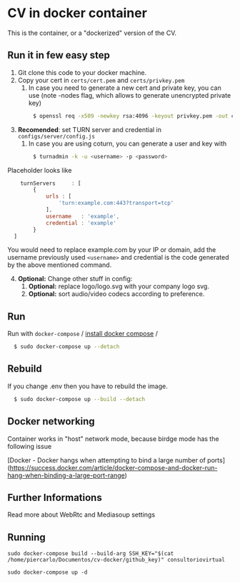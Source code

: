 # CV in docker container


This is the container, or a "dockerized" version of the CV.

## Run it in few easy step

1. Git clone this code to your docker machine.
2. Copy your cert in `certs/cert.pem` and `certs/privkey.pem`
    1. In case you need to generate a new cert and private key, you can use (note -nodes flag, which allows to generate unencrypted private key)

```sh
        $ openssl req -x509 -newkey rsa:4096 -keyout privkey.pem -out cert.pem -days 365 -nodes
```

3. **Recomended**: set TURN server and credential in `configs/server/config.js`
    1. In case you are using coturn, you can generate a user and key with

```sh
        $ turnadmin -k -u <username> -p <password>
```

Placeholder looks like

```js
	turnServers     : [
		{
			urls : [
				'turn:example.com:443?transport=tcp'
			],
			username   : 'example',
			credential : 'example'
		}
  ]
```

You would need to replace example.com by your IP or domain, add the username previously used `<username>` and credential is the code generated by the above mentioned command.

4. **Optional:** Change other stuff in config:
    1. **Optional:** replace logo/logo.svg with your company logo svg.
    2. **Optional:** sort audio/video codecs according to preference.

## Run

Run with `docker-compose` 
/ [install docker compose](https://docs.docker.com/compose/install/) /

```sh
  $ sudo docker-compose up --detach
```

## Rebuild

If you change .env then you have to rebuild the image.

```sh
  $ sudo docker-compose up --build --detach
```

## Docker networking

Container works in "host" network mode, because birdge mode has the following issue

[Docker - Docker hangs when attempting to bind a large number of ports] (https://success.docker.com/article/docker-compose-and-docker-run-hang-when-binding-a-large-port-range)

## Further Informations

Read more about WebRtc and Mediasoup settings

## Running 
```ssh
sudo docker-compose build --build-arg SSH_KEY="$(cat /home/piercarlo/Documentos/cv-docker/github_key)" consultoriovirtual
```
```ssh
sudo docker-compose up -d
```